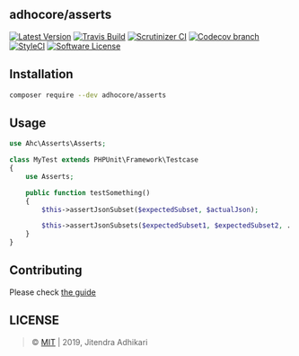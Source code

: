 ## adhocore/asserts

[![Latest Version](https://img.shields.io/github/release/adhocore/asserts.svg?style=flat-square)](https://github.com/adhocore/asserts/releases)
[![Travis Build](https://img.shields.io/travis/com/adhocore/asserts.svg?branch=master&style=flat-square)](https://travis-ci.com/adhocore/asserts?branch=master)
[![Scrutinizer CI](https://img.shields.io/scrutinizer/g/adhocore/asserts.svg?style=flat-square)](https://scrutinizer-ci.com/g/adhocore/asserts/?branch=master)
[![Codecov branch](https://img.shields.io/codecov/c/github/adhocore/asserts/master.svg?style=flat-square)](https://codecov.io/gh/adhocore/asserts)
[![StyleCI](https://styleci.io/repos/169276368/shield)](https://styleci.io/repos/169276368)
[![Software License](https://img.shields.io/badge/license-MIT-brightgreen.svg?style=flat-square)](./LICENSE)


## Installation
```bash
composer require --dev adhocore/asserts
```

## Usage
```php
use Ahc\Asserts\Asserts;

class MyTest extends PHPUnit\Framework\Testcase
{
    use Asserts;

    public function testSomething()
    {
        $this->assertJsonSubset($expectedSubset, $actualJson);

        $this->assertJsonSubsets($expectedSubset1, $expectedSubset2, ... , $actualJson);
    }
}
```

## Contributing

Please check [the guide](./CONTRIBUTING.md)

## LICENSE

> &copy; [MIT](./LICENSE) | 2019, Jitendra Adhikari
